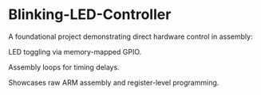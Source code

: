# Blinking-LED-Controller
A foundational project demonstrating direct hardware control in assembly:

LED toggling via memory-mapped GPIO.

Assembly loops for timing delays.

Showcases raw ARM assembly and register-level programming.
